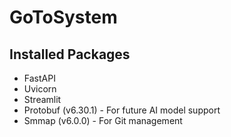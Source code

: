 # GoToSystem

## Installed Packages

- FastAPI
- Uvicorn
- Streamlit
- Protobuf (v6.30.1) - For future AI model support
- Smmap (v6.0.0) - For Git management

